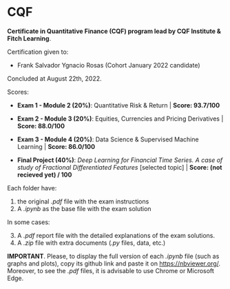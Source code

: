 # CQF
**Certificate in Quantitative Finance (CQF) program lead by CQF Institute &amp; Fitch Learning**.

Certification given to:

  - Frank Salvador Ygnacio Rosas (Cohort January 2022 candidate)

Concluded at August 22th, 2022.

Scores:

- **Exam 1 - Module 2 (20%)**: Quantitative Risk & Return | **Score: 93.7/100**

- **Exam 2 - Module 3 (20%)**: Equities, Currencies and Pricing Derivatives | **Score: 88.0/100**

- **Exam 3 - Module 4 (20%)**: Data Science & Supervised Machine Learning | **Score: 86.0/100**

- **Final Project (40%)**: _Deep Learning for Financial Time Series. A case of study of Fractional Differentiated Features_ [selected topic] | **Score: (not recieved yet) / 100**

Each folder have: 

1) the original _.pdf_ file with the exam instructions
2) A _.ipynb_ as the base file with the exam solution

In some cases: 

3) A _.pdf_ report file with the detailed explanations of the exam solutions.
4) A _.zip_ file with extra documents (_.py_ files, data, etc.)

**IMPORTANT**. Please, to display the full version of each _.ipynb_ file (such as graphs and plots), copy its github link and paste it on https://nbviewer.org/. Moreover, to see the _.pdf_ files, it is advisable to use Chrome or Microsoft Edge.  
